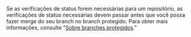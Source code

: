 Se as verificações de status forem necessárias para um repositório, as verificações de status necessárias devem passar antes que você possa fazer merge do seu branch no branch protegido. Para obter mais informações, consulte "[Sobre branches protegidos](/repositories/configuring-branches-and-merges-in-your-repository/defining-the-mergeability-of-pull-requests/about-protected-branches#require-status-checks-before-merging)."
